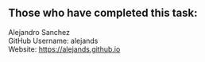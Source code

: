 ## Those who have completed this task:
Alejandro Sanchez  
GitHub Username: alejands  
Website: https://alejands.github.io
